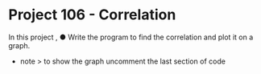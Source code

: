 # Project 106 - Correlation
In this project ,
● Write the program to find the correlation and plot it on a graph.

 * note > to show the graph uncomment the last section of code 